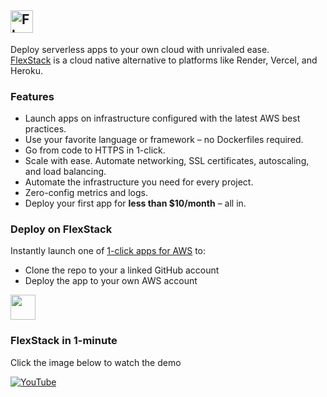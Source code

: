<h2><img src="https://flexstack.com/images/logotype.svg" height=36 alt="FlexStack"/></h2>

Deploy serverless apps to your own cloud with unrivaled ease.<br/>
[FlexStack](https://flexstack.com) is a cloud native alternative to platforms like Render, Vercel, and Heroku.

### Features

- Launch apps on infrastructure configured with the latest AWS best practices.
- Use your favorite language or framework &ndash; no Dockerfiles required.
- Go from code to HTTPS in 1-click.
- Scale with ease. Automate networking, SSL certificates, autoscaling, and load balancing.
- Automate the infrastructure you need for every project.
- Zero-config metrics and logs.
- Deploy your first app for **less than $10/month** – all in.



### Deploy on FlexStack

Instantly launch one of [1-click apps for AWS](https://flexstack.com/apps) to:

- Clone the repo to your a linked GitHub account
- Deploy the app to your own AWS account

<a href="https://flexstack.com/deploy"><img src="https://flexstack.com/deploy-on-flexstack.svg" height=40/></a>

### FlexStack in 1-minute

Click the image below to watch the demo

[![YouTube](http://i.ytimg.com/vi/kFSw9E3oM3o/hqdefault.jpg)](https://www.youtube.com/watch?v=kFSw9E3oM3o)
